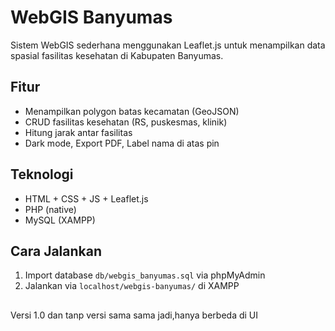 # WebGIS Banyumas

Sistem WebGIS sederhana menggunakan Leaflet.js untuk menampilkan data spasial fasilitas kesehatan di Kabupaten Banyumas.

## Fitur
- Menampilkan polygon batas kecamatan (GeoJSON)
- CRUD fasilitas kesehatan (RS, puskesmas, klinik)
- Hitung jarak antar fasilitas
- Dark mode, Export PDF, Label nama di atas pin

## Teknologi
- HTML + CSS + JS + Leaflet.js
- PHP (native)
- MySQL (XAMPP)

## Cara Jalankan
1. Import database `db/webgis_banyumas.sql` via phpMyAdmin
2. Jalankan via `localhost/webgis-banyumas/` di XAMPP

##
Versi 1.0 dan tanp versi sama sama jadi,hanya berbeda di UI
